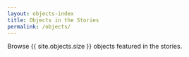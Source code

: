 ```yaml
---
layout: objects-index
title: Objects in the Stories
permalink: /objects/
---
```

Browse {{ site.objects.size }} objects featured in the stories.